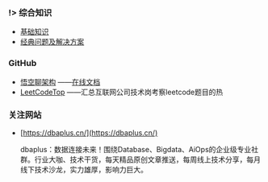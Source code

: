 

### !>   综合知识

- [基础知识](/综合知识/基础知识.md) 
- [经典问题及解决方案](/综合知识/经典问题及解决方案.md) 



### GitHub

- [悟空聊架构](https://github.com/Jackson0714) ——[在线文档](http://www.passjava.cn/) 
- [LeetCodeTop](https://github.com/afatcoder/LeetcodeTop)  ——汇总互联网公司技术岗考察leetcode题目的热

### 关注网站

- [https://dbaplus.cn/](https://dbaplus.cn/) 

  dbaplus：数据连接未来！围绕Database、Bigdata、AiOps的企业级专业社群。行业大咖、技术干货，每天精品原创文章推送，每周线上技术分享，每月线下技术沙龙，实力雄厚，影响力巨大。


